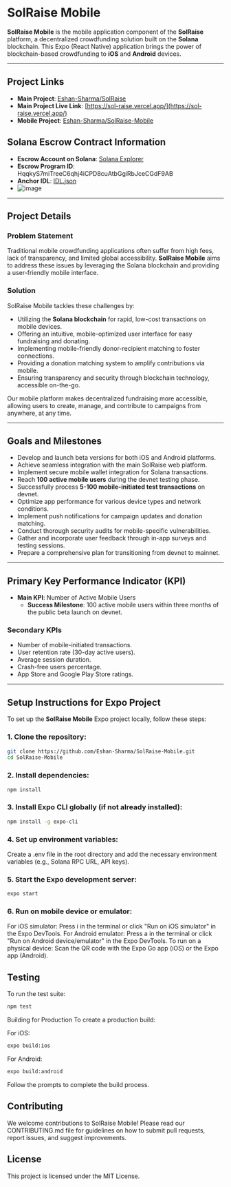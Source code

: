 # SolRaise Mobile

**SolRaise Mobile** is the mobile application component of the **SolRaise** platform, a decentralized crowdfunding solution built on the **Solana** blockchain. This Expo (React Native) application brings the power of blockchain-based crowdfunding to **iOS** and **Android** devices.

---

## Project Links

- **Main Project**: [Eshan-Sharma/SolRaise](https://github.com/Eshan-Sharma/SolRaise)
- **Main Project Live Link**: [https://sol-raise.vercel.app/](https://sol-raise.vercel.app/)
- **Mobile Project**: [Eshan-Sharma/SolRaise-Mobile](https://github.com/Eshan-Sharma/SolRaise-Mobile)

## Solana Escrow Contract Information

- **Escrow Account on Solana**: [Solana Explorer](https://explorer.solana.com/tx/3hpSchewHDvWHm6B9Wk5KqtDjrhzdJDTdafad7iym6sAMnNmXksMKiEzy2NdMgLAP4LRsjN3X2p6F6Xf5XvQbALN?cluster=devnet)
- **Escrow Program ID**: HqqkyS7miTreeC6qhj4iCPD8cuAtbGgiRbJceCGdF9AB
- **Anchor IDL**: [IDL.json](idl.json)
- ![image](https://github.com/user-attachments/assets/24cef897-ac4b-444f-8bfa-d2cf3805c37a)


---

## Project Details

### Problem Statement

Traditional mobile crowdfunding applications often suffer from high fees, lack of transparency, and limited global accessibility. **SolRaise Mobile** aims to address these issues by leveraging the Solana blockchain and providing a user-friendly mobile interface.

### Solution

SolRaise Mobile tackles these challenges by:

- Utilizing the **Solana blockchain** for rapid, low-cost transactions on mobile devices.
- Offering an intuitive, mobile-optimized user interface for easy fundraising and donating.
- Implementing mobile-friendly donor-recipient matching to foster connections.
- Providing a donation matching system to amplify contributions via mobile.
- Ensuring transparency and security through blockchain technology, accessible on-the-go.

Our mobile platform makes decentralized fundraising more accessible, allowing users to create, manage, and contribute to campaigns from anywhere, at any time.

---

## Goals and Milestones

- Develop and launch beta versions for both iOS and Android platforms.
- Achieve seamless integration with the main SolRaise web platform.
- Implement secure mobile wallet integration for Solana transactions.
- Reach **100 active mobile users** during the devnet testing phase.
- Successfully process **5-100 mobile-initiated test transactions** on devnet.
- Optimize app performance for various device types and network conditions.
- Implement push notifications for campaign updates and donation matching.
- Conduct thorough security audits for mobile-specific vulnerabilities.
- Gather and incorporate user feedback through in-app surveys and testing sessions.
- Prepare a comprehensive plan for transitioning from devnet to mainnet.

---

## Primary Key Performance Indicator (KPI)

- **Main KPI**: Number of Active Mobile Users
  - **Success Milestone**: 100 active mobile users within three months of the public beta launch on devnet.

### Secondary KPIs

- Number of mobile-initiated transactions.
- User retention rate (30-day active users).
- Average session duration.
- Crash-free users percentage.
- App Store and Google Play Store ratings.

---

## Setup Instructions for Expo Project

To set up the **SolRaise Mobile** Expo project locally, follow these steps:

### 1. Clone the repository:

```bash
git clone https://github.com/Eshan-Sharma/SolRaise-Mobile.git
cd SolRaise-Mobile
```

### 2. Install dependencies:

```bash
npm install
```

### 3. Install Expo CLI globally (if not already installed):

```bash
npm install -g expo-cli
```

### 4. Set up environment variables:

Create a .env file in the root directory and add the necessary environment variables (e.g., Solana RPC URL, API keys).

### 5. Start the Expo development server:

```bash
expo start
```

### 6. Run on mobile device or emulator:

For iOS simulator: Press i in the terminal or click "Run on iOS simulator" in the Expo DevTools.
For Android emulator: Press a in the terminal or click "Run on Android device/emulator" in the Expo DevTools.
To run on a physical device: Scan the QR code with the Expo Go app (iOS) or the Expo app (Android).

## Testing

To run the test suite:

```bash
npm test
```

Building for Production
To create a production build:

For iOS:

```bash
expo build:ios
```

For Android:

```bash
expo build:android
```

Follow the prompts to complete the build process.

## Contributing

We welcome contributions to SolRaise Mobile! Please read our CONTRIBUTING.md file for guidelines on how to submit pull requests, report issues, and suggest improvements.

## License

This project is licensed under the MIT License.

